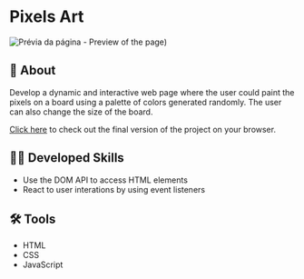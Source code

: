 # Pixels Art

![Prévia da página - Preview of the page](https://i.imgur.com/ntQp6Oy.png))

## :page_with_curl: About

Develop a dynamic and interactive web page where the user could paint the pixels on a board using a palette of colors generated randomly. The user can also change the size of the board.

[Click here](https://pizardini.github.io/PixelArt/) to check out the final version of the project on your browser.

## :man_technologist: Developed Skills

* Use the DOM API to access HTML elements
* React to user interations by using event listeners

## :hammer_and_wrench: Tools

* HTML
* CSS
* JavaScript
